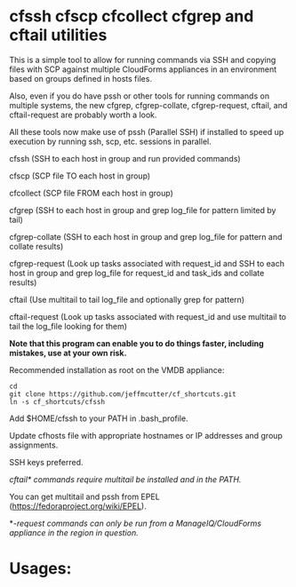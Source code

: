 # cfssh cfscp cfcollect cfgrep and cftail utilities

This is a simple tool to allow for running commands via SSH and copying files with SCP against multiple CloudForms appliances in an environment based on groups defined in hosts files.

Also, even if you do have pssh or other tools for running commands on multiple systems, the new cfgrep, cfgrep-collate, cfgrep-request, cftail, and cftail-request are probably worth a look.

All these tools now make use of pssh (Parallel SSH) if installed to speed up execution by running ssh, scp, etc. sessions in parallel.

cfssh (SSH to each host in group and run provided commands)

cfscp (SCP file TO each host in group)

cfcollect (SCP file FROM each host in group)

cfgrep (SSH to each host in group and grep log_file for pattern limited by tail)

cfgrep-collate (SSH to each host in group and grep log_file for pattern and collate results)

cfgrep-request (Look up tasks associated with request_id and SSH to each host in group and grep log_file for request_id and task_ids and collate results)

cftail (Use multitail to tail log_file and optionally grep for pattern)

cftail-request (Look up tasks associated with request_id and use multitail to tail the log_file looking for them)

**Note that this program can enable you to do things faster, including mistakes, use at your own risk.**

Recommended installation as root on the VMDB appliance:
```
cd
git clone https://github.com/jeffmcutter/cf_shortcuts.git
ln -s cf_shortcuts/cfssh
```
Add $HOME/cfssh to your PATH in .bash_profile.

Update cfhosts file with appropriate hostnames or IP addresses and group assignments.

SSH keys preferred.

*cftail\* commands require multitail be installed and in the PATH.*

You can get multitail and pssh from EPEL (https://fedoraproject.org/wiki/EPEL).

**-request commands can only be run from a ManageIQ/CloudForms appliance in the region in question.*


# Usages:
